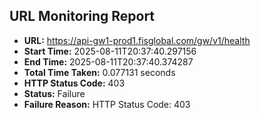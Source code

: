 ## URL Monitoring Report

- **URL:** https://api-gw1-prod1.fisglobal.com/gw/v1/health
- **Start Time:** 2025-08-11T20:37:40.297156
- **End Time:** 2025-08-11T20:37:40.374287
- **Total Time Taken:** 0.077131 seconds
- **HTTP Status Code:** 403
- **Status:** Failure
- **Failure Reason:** HTTP Status Code: 403
